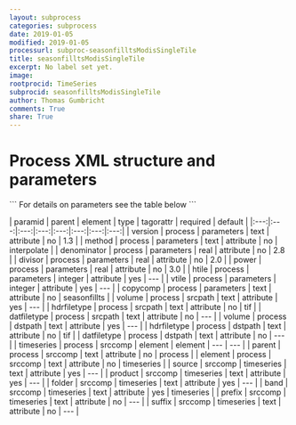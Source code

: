 ```yaml
---
layout: subprocess
categories: subprocess
date: 2019-01-05
modified: 2019-01-05
processurl: subproc-seasonfilltsModisSingleTile
title: seasonfilltsModisSingleTile
excerpt: No label set yet.
image: 
rootprocid: TimeSeries
subprocid: seasonfilltsModisSingleTile
author: Thomas Gumbricht
comments: True
share: True
---
```


<h1 class='foot-description'>Process XML structure and parameters</h1>
```
For details on parameters see the table below
<?xml version="1.0" ?>
<process>
  <!--Generated from python-->
  <userproj plotid="yourplotid" projectid="yourprojectid" siteid="yoursiteid" system="systemid" tractid="yourtractid" userid="youruserid"/>
  <period endday="DD" endmonth="MM" endyear="YYYY" seasonendday="DD" seasonendmonth="MM" seasonstartday="DD" seasonstartmonth="MM" startday="DD" startmonth="MM" startyear="YYYY" timestep="timestep"/>
  <parameters copycomp="txtstring" denominator="xyz.abc" divisor="xyz.abc" htile="xyz" method="txtstring" power="xyz.abc" version="txtstring" vtile="xyz"/>
  <srcpath datfiletype="txtstring" hdrfiletype="txtstring" volume="txtstring"/>
  <dstpath datfiletype="txtstring" hdrfiletype="txtstring" volume="txtstring"/>
  <srccomp element="txtstring" parent="txtstring">
    <timeseries band="txtstring" folder="txtstring" prefix="txtstring" product="txtstring" source="txtstring" suffix="txtstring"/>
  </srccomp>
</process>
```

| paramid | parent | element | type | tagorattr | required | default |
|:---:|:---:|:---:|:---:|:---:|:---:|:---:|:---:|
| version | process | parameters | text | attribute | no | 1.3 |
| method | process | parameters | text | attribute | no | interpolate |
| denominator | process | parameters | real | attribute | no | 2.8 |
| divisor | process | parameters | real | attribute | no | 2.0 |
| power | process | parameters | real | attribute | no | 3.0 |
| htile | process | parameters | integer | attribute | yes | --- |
| vtile | process | parameters | integer | attribute | yes | --- |
| copycomp | process | parameters | text | attribute | no | seasonfillts |
| volume | process | srcpath | text | attribute | yes | --- |
| hdrfiletype | process | srcpath | text | attribute | no | tif |
| datfiletype | process | srcpath | text | attribute | no | --- |
| volume | process | dstpath | text | attribute | yes | --- |
| hdrfiletype | process | dstpath | text | attribute | no | tif |
| datfiletype | process | dstpath | text | attribute | no | --- |
| timeseries | process | srccomp | element | element | --- | --- |
| parent | process | srccomp | text | attribute | no | process |
| element | process | srccomp | text | attribute | no | timeseries |
| source | srccomp | timeseries | text | attribute | yes | --- |
| product | srccomp | timeseries | text | attribute | yes | --- |
| folder | srccomp | timeseries | text | attribute | yes | --- |
| band | srccomp | timeseries | text | attribute | yes | timeseries |
| prefix | srccomp | timeseries | text | attribute | no | --- |
| suffix | srccomp | timeseries | text | attribute | no | --- |
